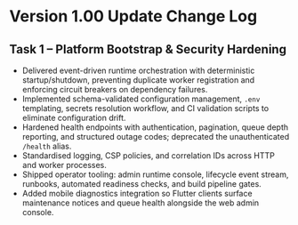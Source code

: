 # Version 1.00 Update Change Log

## Task 1 – Platform Bootstrap & Security Hardening
- Delivered event-driven runtime orchestration with deterministic startup/shutdown, preventing duplicate worker registration and
  enforcing circuit breakers on dependency failures.
- Implemented schema-validated configuration management, `.env` templating, secrets resolution workflow, and CI validation
  scripts to eliminate configuration drift.
- Hardened health endpoints with authentication, pagination, queue depth reporting, and structured outage codes; deprecated the
  unauthenticated `/health` alias.
- Standardised logging, CSP policies, and correlation IDs across HTTP and worker processes.
- Shipped operator tooling: admin runtime console, lifecycle event stream, runbooks, automated readiness checks, and build
  pipeline gates.
- Added mobile diagnostics integration so Flutter clients surface maintenance notices and queue health alongside the web admin
  console.
